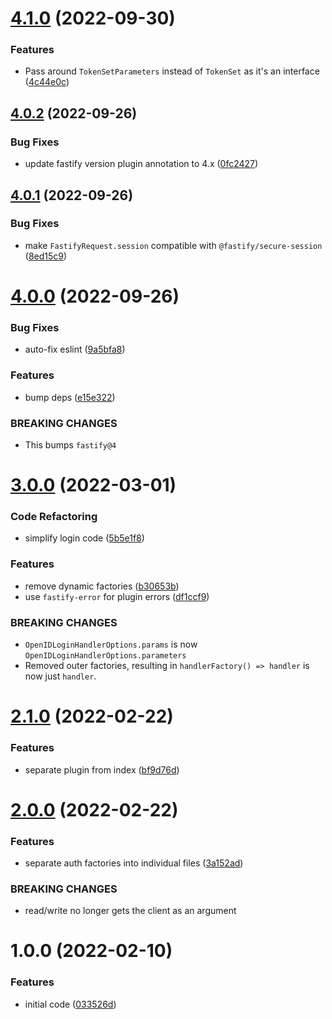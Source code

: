 # [4.1.0](https://github.com/mikaelkaron/fastify-openid-auth/compare/v4.0.2...v4.1.0) (2022-09-30)


### Features

* Pass around `TokenSetParameters` instead of `TokenSet` as it's an interface ([4c44e0c](https://github.com/mikaelkaron/fastify-openid-auth/commit/4c44e0cf1067139d542ce8fb933485b6348a36d8))

## [4.0.2](https://github.com/mikaelkaron/fastify-openid-auth/compare/v4.0.1...v4.0.2) (2022-09-26)


### Bug Fixes

* update fastify version plugin annotation to 4.x ([0fc2427](https://github.com/mikaelkaron/fastify-openid-auth/commit/0fc2427331f74f1646c1ec8c35ce6f5c647a4ef8))

## [4.0.1](https://github.com/mikaelkaron/fastify-openid-auth/compare/v4.0.0...v4.0.1) (2022-09-26)


### Bug Fixes

* make `FastifyRequest.session` compatible with `@fastify/secure-session` ([8ed15c9](https://github.com/mikaelkaron/fastify-openid-auth/commit/8ed15c9f495583398b784316826aad157cb55517))

# [4.0.0](https://github.com/mikaelkaron/fastify-openid-auth/compare/v3.0.0...v4.0.0) (2022-09-26)


### Bug Fixes

* auto-fix eslint ([9a5bfa8](https://github.com/mikaelkaron/fastify-openid-auth/commit/9a5bfa82db5f0d201f7dc54242a54cf51f9574d9))


### Features

* bump deps ([e15e322](https://github.com/mikaelkaron/fastify-openid-auth/commit/e15e32283c3a1f50c239c1a2dbe7c9d4d8245e66))


### BREAKING CHANGES

* This bumps `fastify@4`

# [3.0.0](https://github.com/mikaelkaron/fastify-openid-auth/compare/v2.1.0...v3.0.0) (2022-03-01)


### Code Refactoring

* simplify login code ([5b5e1f8](https://github.com/mikaelkaron/fastify-openid-auth/commit/5b5e1f8502382b362efab04e74b24e05963b2c23))


### Features

* remove dynamic factories ([b30653b](https://github.com/mikaelkaron/fastify-openid-auth/commit/b30653b00d2c33745fc8f51201711575f99310ee))
* use `fastify-error` for plugin errors ([df1ccf9](https://github.com/mikaelkaron/fastify-openid-auth/commit/df1ccf930a6be499105d98d40236c2854da31b6a))


### BREAKING CHANGES

* `OpenIDLoginHandlerOptions.params` is now `OpenIDLoginHandlerOptions.parameters`
* Removed outer factories, resulting in `handlerFactory() => handler` is now just `handler`.

# [2.1.0](https://github.com/mikaelkaron/fastify-openid-auth/compare/v2.0.0...v2.1.0) (2022-02-22)


### Features

* separate plugin from index ([bf9d76d](https://github.com/mikaelkaron/fastify-openid-auth/commit/bf9d76d93e06e14cb7514e438fe5538d17a61550))

# [2.0.0](https://github.com/mikaelkaron/fastify-openid-auth/compare/v1.0.0...v2.0.0) (2022-02-22)


### Features

* separate auth factories into individual files ([3a152ad](https://github.com/mikaelkaron/fastify-openid-auth/commit/3a152adb421047f76df78d0c2b573a0fdb984835))


### BREAKING CHANGES

* read/write no longer gets the client as an argument

# 1.0.0 (2022-02-10)


### Features

* initial code ([033526d](https://github.com/mikaelkaron/fastify-openid-auth/commit/033526d6a0a45a39c52d0ae82ed6b2744c03feb3))
